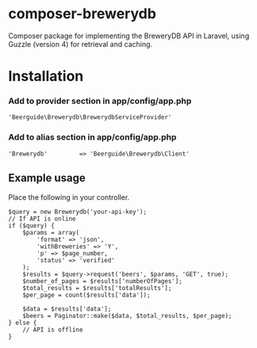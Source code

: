composer-brewerydb
==================

Composer package for implementing the BreweryDB API in Laravel, using Guzzle (version 4) for retrieval and caching.

# Installation

### Add to provider section in app/config/app.php
`` 'Beerguide\Brewerydb\BrewerydbServiceProvider' ``

### Add to alias section in app/config/app.php
`` 'Brewerydb'         => 'Beerguide\Brewerydb\Client' ``

## Example usage

Place the following in your controller.

```
$query = new Brewerydb('your-api-key');
// If API is online
if ($query) {
	$params = array(
		'format' => 'json',
		'withBreweries' => 'Y',
		'p' => $page_number,
		'status' => 'verified'
	);
	$results = $query->request('beers', $params, 'GET', true);
	$number_of_pages = $results['numberOfPages'];
	$total_results = $results['totalResults'];
	$per_page = count($results['data']);

	$data = $results['data'];
	$beers = Paginator::make($data, $total_results, $per_page);
} else {
	// API is offline
}
```
